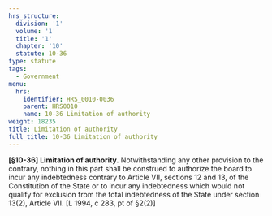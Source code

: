 ```yaml
---
hrs_structure:
  division: '1'
  volume: '1'
  title: '1'
  chapter: '10'
  statute: 10-36
type: statute
tags:
  - Government
menu:
  hrs:
    identifier: HRS_0010-0036
    parent: HRS0010
    name: 10-36 Limitation of authority
weight: 18235
title: Limitation of authority
full_title: 10-36 Limitation of authority
---
```

**[§10-36] Limitation of authority.** Notwithstanding any other provision to the contrary, nothing in this part shall be construed to authorize the board to incur any indebtedness contrary to Article VII, sections 12 and 13, of the Constitution of the State or to incur any indebtedness which would not qualify for exclusion from the total indebtedness of the State under section 13(2), Article VII. [L 1994, c 283, pt of §2(2)]